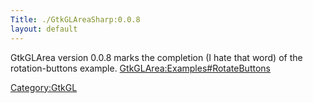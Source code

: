 ```yaml
---
Title: ./GtkGLAreaSharp:0.0.8
layout: default
---
```


GtkGLArea version 0.0.8 marks the completion (I hate that word) of the
rotation-buttons example. <GtkGLArea:Examples#RotateButtons>

<Category:GtkGL>
